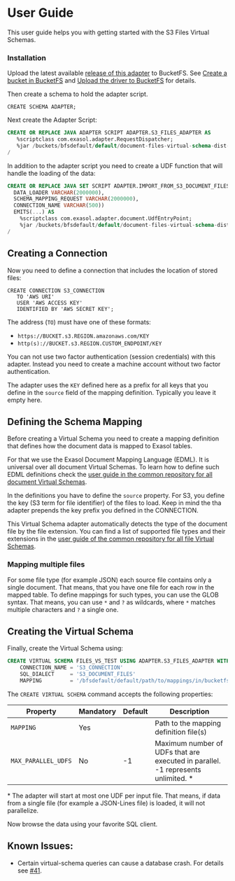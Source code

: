 # User Guide

This user guide helps you with getting started with the S3 Files Virtual Schemas.

### Installation
 
Upload the latest available [release of this adapter](https://github.com/exasol/s3-document-files-virtual-schema/releases) to BucketFS.
See [Create a bucket in BucketFS](https://docs.exasol.com/administration/on-premise/bucketfs/create_new_bucket_in_bucketfs_service.htm) and [Upload the driver to BucketFS](https://docs.exasol.com/administration/on-premise/bucketfs/accessfiles.htm) for details.

Then create a schema to hold the adapter script.

```
CREATE SCHEMA ADAPTER;
```

Next create the Adapter Script:

 ```sql
CREATE OR REPLACE JAVA ADAPTER SCRIPT ADAPTER.S3_FILES_ADAPTER AS
    %scriptclass com.exasol.adapter.RequestDispatcher;
    %jar /buckets/bfsdefault/default/document-files-virtual-schema-dist-1.0.0-s3-0.1.0.jar;
/
```

In addition to the adapter script you need to create a UDF function that will handle the loading of the data:

```sql
CREATE OR REPLACE JAVA SET SCRIPT ADAPTER.IMPORT_FROM_S3_DOCUMENT_FILES(
  DATA_LOADER VARCHAR(2000000),
  SCHEMA_MAPPING_REQUEST VARCHAR(2000000),
  CONNECTION_NAME VARCHAR(500))
  EMITS(...) AS
    %scriptclass com.exasol.adapter.document.UdfEntryPoint;
    %jar /buckets/bfsdefault/default/document-files-virtual-schema-dist-1.0.0-s3-0.1.0.jar;
/
```

## Creating a Connection
 
Now you need to define a connection that includes the location of stored files:

 ```
CREATE CONNECTION S3_CONNECTION
    TO 'AWS URI'
    USER 'AWS ACCESS KEY'
    IDENTIFIED BY 'AWS SECRET KEY';
``` 

The address (`TO`) must have one of these formats:

* `https://BUCKET.s3.REGION.amazonaws.com/KEY`
* `http(s)://BUCKET.s3.REGION.CUSTOM_ENDPOINT/KEY`

You can not use two factor authentication (session credentials) with this adapter.
Instead you need to create a machine account without two factor authentication.


The adapter uses the `KEY` defined here as a prefix for all keys that you define in the `source` field of the mapping definition.
Typically you leave it empty here.  

## Defining the Schema Mapping

Before creating a Virtual Schema you need to create a mapping definition that defines how the document data is mapped to Exasol tables.

For that we use the Exasol Document Mapping Language (EDML). It is universal over all document Virtual Schemas. 
To learn how to  define such EDML definitions check the [user guide in the common repository for all document Virtual Schemas](https://github.com/exasol/virtual-schema-common-document/doc/user_guide/edml_user_guide.md).

In the definitions you have to define the `source` property. 
For S3, you define the key (S3 term for file identifier) of the files to load.
Keep in mind the tha adapter prepends the key prefix you defined in the CONNECTION.

This Virtual Schema adapter automatically detects the type of the document file by the file extension.
You can find a list of supported file types and their extensions in the [user guide of the common repository for all file Virtual Schemas](https://github.com/exasol/virtual-schema-common-document-files/doc/user_guide/user_guide.md).

### Mapping multiple files

For some file type (for example JSON) each source file contains only a single document. 
That means, that you have one file for each row in the mapped table.
To define mappings for such types, you can use the GLOB syntax.
That means, you can use `*` and `?` as wildcards, where `*` matches multiple characters and `?` a single one.


## Creating the Virtual Schema

Finally, create the Virtual Schema using:

```sql
CREATE VIRTUAL SCHEMA FILES_VS_TEST USING ADAPTER.S3_FILES_ADAPTER WITH
    CONNECTION_NAME = 'S3_CONNECTION'
    SQL_DIALECT     = 'S3_DOCUMENT_FILES'
    MAPPING         = '/bfsdefault/default/path/to/mappings/in/bucketfs';
```

The `CREATE VIRTUAL SCHEMA` command accepts the following properties:

| Property          | Mandatory   |  Default      |   Description                                                                   |
|-------------------|-------------|---------------|---------------------------------------------------------------------------------|
|`MAPPING`          | Yes         |               | Path to the mapping definition file(s)                                          |
|`MAX_PARALLEL_UDFS`| No          | -1            | Maximum number of UDFs that are executed in parallel. -1 represents unlimited. *| 
 
 \* The adapter will start at most one UDF per input file. 
 That means, if data from a single file (for example a JSON-Lines file) is loaded, it will not parallelize.
 
Now browse the data using your favorite SQL client.

## Known Issues:

* Certain virtual-schema queries can cause a database crash. For details see [#41](https://github.com/exasol/virtual-schema-common-document-files/issues/41).